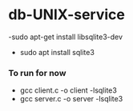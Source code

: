 # db-UNIX-service
-sudo apt-get install libsqlite3-dev 
- sudo apt install sqlite3

### To run for now
- gcc client.c -o client -lsqlite3
- gcc server.c -o server -lsqlite3
